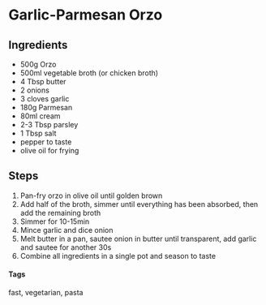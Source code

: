 # Garlic-Parmesan Orzo

## Ingredients

* 500g Orzo
* 500ml vegetable broth (or chicken broth)
* 4 Tbsp butter
* 2 onions 
* 3 cloves garlic
* 180g Parmesan 
* 80ml cream
* 2-3 Tbsp parsley 
* 1 Tbsp salt 
* pepper to taste
* olive oil for frying

## Steps

1. Pan-fry orzo in olive oil until golden brown
2. Add half of the broth, simmer until everything has been absorbed, then add the remaining broth
3. Simmer for 10-15min
4. Mince garlic and dice onion
5. Melt butter in a pan, sautee onion in butter until transparent, add garlic and sautee for another 30s
6. Combine all ingredients in a single pot and season to taste

#### Tags
fast, vegetarian, pasta
